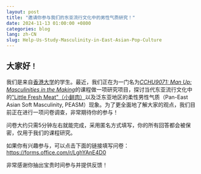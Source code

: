 ```yaml
---
layout: post
title: "邀请你参与我们的东亚流行文化中的男性气质研究！"
date: 2024-11-13 01:00:00 +0800
categories: blog
lang: zh-CN
slug: Help-Us-Study-Masculinity-in-East-Asian-Pop-Culture
---
```


## 大家好`！`

我们是来自[香港大学][hku]的学生。最近，我们正在为一门名为[_CCHU9071: Man Up: Masculinities in the Making_][cchu9071-hku]的课程做一项研究项目，探讨当代东亚流行文化中的["Little Fresh Meat"（小鲜肉）][little-fresh-meat-wiki]以及泛东亚地区的柔性男性气质（Pan-East Asian Soft Masculinity, PEASM）现象。为了更全面地了解大家的观点，我们目前正在进行一项问卷调查，非常期待你的参与！

问卷大约只需5分钟左右就能完成，采用匿名方式填写，你的所有回答都会被保密，仅用于我们的课程研究。

如果你有兴趣参与，可以点击下面的链接填写问卷：
<https://forms.office.com/r/LghYAnE4D0>

非常感谢你抽出宝贵时间参与并提供反馈！

[cchu9071-hku]: https://commoncore.hku.hk/cchu9071/
[hku]: https://hku.hk
[little-fresh-meat-wiki]: https://en.wikipedia.org/wiki/Little_fresh_meat
